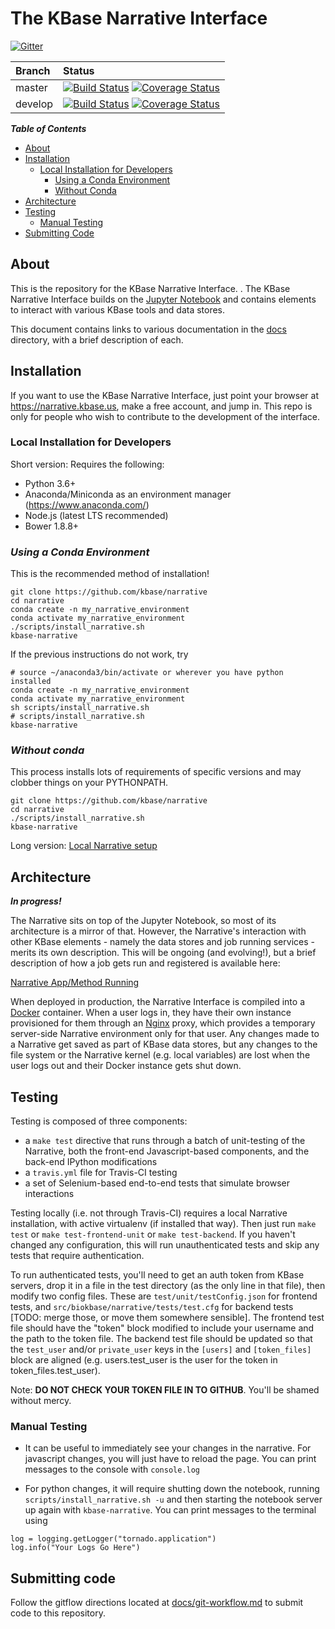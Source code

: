 # The KBase Narrative Interface

[![Gitter](https://badges.gitter.im/Join%20Chat.svg)](https://gitter.im/kbase/narrative?utm_source=badge&utm_medium=badge&utm_campaign=pr-badge&utm_content=badge)

| Branch | Status |
| :--- | :--- |
| master | [![Build Status](https://travis-ci.org/kbase/narrative.svg?branch=master)](https://travis-ci.org/kbase/narrative) [![Coverage Status](https://coveralls.io/repos/kbase/narrative/badge.svg?branch=master)](https://coveralls.io/r/kbase/narrative?branch=master) |
| develop | [![Build Status](https://travis-ci.org/kbase/narrative.svg?branch=develop)](https://travis-ci.org/kbase/narrative) [![Coverage Status](https://coveralls.io/repos/kbase/narrative/badge.svg?branch=develop)](https://coveralls.io/r/kbase/narrative?branch=develop)|

***Table of Contents***

- [About](#about)
- [Installation](#installation)
  - [Local Installation for Developers](#local-installation-for-developers)
    - [Using a Conda Environment](#using-a-conda-environment)
    - [Without Conda](#without-conda)
- [Architecture](#architecture)
- [Testing](#testing)
  - [Manual Testing](#manual-testing)
- [Submitting Code](#submitting-code)

## About

This is the repository for the KBase Narrative Interface.
. The KBase Narrative Interface builds on the [Jupyter Notebook](http://jupyter.org) and contains elements to interact with various KBase tools and data stores.

This document contains links to various documentation in the [docs](docs) directory, with a brief description of each.

## Installation

If you want to use the KBase Narrative Interface, just point your browser at https://narrative.kbase.us, make a free account, and jump in. This repo is only for people who wish to contribute to the development of the interface.

### Local Installation for Developers

Short version:
Requires the following:

-   Python 3.6+
-   Anaconda/Miniconda as an environment manager (<https://www.anaconda.com/>)
-   Node.js (latest LTS recommended)
-   Bower 1.8.8+

### *Using a Conda Environment*

This is the recommended method of installation!

```
git clone https://github.com/kbase/narrative
cd narrative
conda create -n my_narrative_environment
conda activate my_narrative_environment
./scripts/install_narrative.sh
kbase-narrative
```

If the previous instructions do not work, try

```
# source ~/anaconda3/bin/activate or wherever you have python installed
conda create -n my_narrative_environment
conda activate my_narrative_environment
sh scripts/install_narrative.sh
# scripts/install_narrative.sh
kbase-narrative
```

### *Without conda*

This process installs lots of requirements of specific versions and may clobber things on your PYTHONPATH.

```
git clone https://github.com/kbase/narrative
cd narrative
./scripts/install_narrative.sh
kbase-narrative
```

Long version: [Local Narrative setup](docs/install/local_install.md)

## Architecture

***In progress!***

The Narrative sits on top of the Jupyter Notebook, so most of its architecture is a mirror of that. However, the Narrative's interaction with other KBase elements - namely the data stores and job running services - merits its own description. This will be ongoing (and evolving!), but a brief description of how a job gets run and registered is available here:

[Narrative App/Method Running](docs/developer/narrative_app_error_states.md)

When deployed in production, the Narrative Interface is compiled into a [Docker](https://www.docker.com) container. When a user logs in, they have their own instance provisioned for them through an [Nginx](http://nginx.org) proxy, which provides a temporary server-side Narrative environment only for that user. Any changes made to a Narrative get saved as part of KBase data stores, but any changes to the file system or the Narrative kernel (e.g. local variables) are lost when the user logs out and their Docker instance gets shut down.

## Testing

Testing is composed of three components:

- a `make test` directive that runs through a batch of unit-testing of the Narrative, both the front-end Javascript-based components, and the back-end IPython modifications
- a `travis.yml` file for Travis-CI testing
- a set of Selenium-based end-to-end tests that simulate browser interactions

Testing locally (i.e. not through Travis-CI) requires a local Narrative installation, with active virtualenv (if installed that way). Then just run `make test` or `make test-frontend-unit` or `make test-backend`. If you haven't changed any configuration, this will run unauthenticated tests and skip any tests that require authentication.

To run authenticated tests, you'll need to get an auth token from KBase servers, drop it in a file in the test directory (as the only line in that file), then modify two config files. These are `test/unit/testConfig.json` for frontend tests, and `src/biokbase/narrative/tests/test.cfg` for backend tests [TODO: merge those, or move them somewhere sensible]. The frontend test file should have the "token" block modified to include your username and the path to the token file. The backend test file should be updated so that the `test_user` and/or `private_user` keys in the `[users]` and `[token_files]` block are aligned (e.g. users.test_user is the user for the token in token_files.test_user).

Note: **DO NOT CHECK YOUR TOKEN FILE IN TO GITHUB**. You'll be shamed without mercy.

### Manual Testing

-   It can be useful to immediately see your changes in the narrative. For javascript changes, you will just have to reload the page. You can print messages to the console with `console.log`

-   For python changes, it will require shutting down the notebook, running `scripts/install_narrative.sh -u` and then starting the notebook server up again with `kbase-narrative`. You can print messages to the terminal using

```
log = logging.getLogger("tornado.application")
log.info("Your Logs Go Here")
```

## Submitting code

Follow the gitflow directions located at [docs/git-workflow.md](docs/git-workflow.md) to submit code to this repository.
